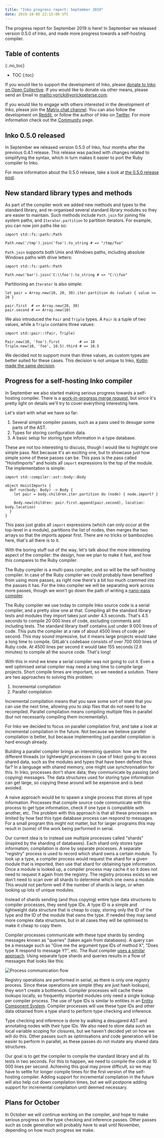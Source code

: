 ```yaml
---
title: "Inko progress report: September 2019"
date: 2019-10-05 22:15:00 UTC
---
```


The progress report for September 2019 is here! In September we released version
0.5.0 of Inko, and made more progress towards a self-hosting compiler.

<!-- READ MORE -->

## Table of contents
{:.no_toc}

* TOC
{:toc}

If you would like to support the development of Inko, please [donate to Inko on
Open Collective](https://opencollective.com/inko-lang). If you would like to
donate via other means, please send an Email to
<mailto:yorick@yorickpeterse.com>.

If you would like to engage with others interested in the development of Inko,
please join the [Matrix chat
channel](https://riot.im/app/#/room/#inko-lang:matrix.org). You can also follow
the development on [Reddit](https://www.reddit.com/r/inko/), or follow the
author of Inko on [Twitter](https://twitter.com/yorickpeterse). For more
information check out the [Community](/community) page.

## Inko 0.5.0 released

In September we released version 0.5.0 of Inko, four months after the previous
0.4.1 release. This release was packed with changes related to simplifying the
syntax, which in turn makes it easier to port the Ruby compiler to Inko.

For more information about the 0.5.0 release, take a look at [the 0.5.0 release
post](/news/inko-0-5-0-has-been-released/).

## New standard library types and methods

As part of the compiler work we added new methods and types to the standard
library, and re-organised several standard library modules so they are easier to
maintain. Such methods include `Path.join` for joining file system paths, and
`Iterator.partition` to partition iterators. For example, you can now join paths
like so:

```inko
import std::fs::path::Path

Path.new('/tmp').join('foo').to_string # => "/tmp/foo"
```

`Path.join` supports both Unix and Windows paths, including absolute Windows
paths with drive letters:

```inko
import std::fs::path::Path

Path.new('bar').join('C:\\foo').to_string # => "C:\\foo"
```

Partitioning an `Iterator` is also simple:

```inko
let pair = Array.new(10, 20, 30).iter.partition do (value) { value >= 20 }

pair.first  # => Array.new(20, 30)
pair.second # => Array.new(10)
```

We also introduced the `Pair` and `Triple` types. A `Pair` is a tuple of two
values, while a `Triple` contains three values:

```inko
import std::pair::(Pair, Triple)

Pair.new(10, 'foo').first         # => 10
Triple.new(10, 'foo', 10.5).third # => 10.5
```

We decided not to support more than three values, as custom types are better
suited for these cases. This decision is not unique to Inko, [Kotlin made the
same decision](https://blog.jetbrains.com/kotlin/migrating-tuples/).

## Progress for a self-hosting Inko compiler

In September we also started making serious progress towards a self-hosting
compiler. There is a [work-in-progress merge
request](https://gitlab.com/inko-lang/inko/merge_requests/81), but since it's
pretty light on details we'll try to cover everything interesting here.

Let's start with what we have so far:

1. Several simple compiler passes, such as a pass used to desugar some parts of
   the AST.
1. Types for storing configuration data.
1. A basic setup for storing type information in a type database.

These are not too interesting to discuss, though I would like to highlight one
simple pass. Not because it's an exciting one, but to showcase just how simple
some of these passes can be. This pass is the pass called "HoistImports" and
hoists all `import` expressions to the top of the module. The implementation is
simple:

```inko
import std::compiler::ast::body::Body

object HoistImports {
  def run(body: Body) -> Body {
    let pair = body.children.iter.partition do (node) { node.import? }

    Body.new(children: pair.first.append(pair.second), location: body.location)
  }
}
```

This pass just grabs all `import` expressions (which can only occur at the
top-level in a module), partitions the list of nodes, then merges the two arrays
so that the imports appear first. There are no tricks or bamboozles here,
that's all there is to it.

With the boring stuff out of the way, let's talk about the more interesting
aspect of the compiler: the design, how we plan to make it fast, and how this
compares to the Ruby compiler.

The Ruby compiler is a multi-pass compiler, and so will be the self-hosting
compiler. In case of the Ruby compiler we could probably have benefited from
using more passes, as right now there's a bit too much crammed into the passes
it has. For the Inko compiler we will be separating work across more passes,
though we won't go down the path of writing a [nano-pass
compiler](https://nanopass.org/).

The Ruby compiler we use today to compile Inko source code is a serial compiler,
and a pretty slow one at that. Compiling all the standard library tests and
modules they import takes just under 4.5 seconds. That's 4.5 seconds to compile
20 000 lines of code, excluding comments and including tests. The standard
library itself contains just under 9 000 lines of code. This puts the compiler
at a rate of about 4500 lines of code per second. This may sound impressive, but
it means large projects would take a long time to compile. GitLab's codebase
consists of over 700 000 lines of Ruby code. At 4500 lines per second it would
take 155 seconds (2.6 minutes) to compile all the source code. That's long!

With this in mind we knew a serial compiler was not going to cut it. Even a
well optimised serial compiler may need a long time to compile large projects.
Short compile times are important, so we needed a solution. There are two
approaches to solving this problem:

1. Incremental compilation
1. Parallel compilation

Incremental compilation means that you save some sort of state that you can use
the next time, allowing you to skip files that do not need to be recompiled.
Parallel compilation means compiling multiple files in parallel (but not
necessarily compiling them incrementally).

For Inko we decided to focus on parallel compilation first, and take a look at
incremental compilation in the future. Not because we believe parallel
compilation is better, but because implementing just parallel compilation is
hard enough already.

Building a parallel compiler brings an interesting question: how are the
different threads (or lightweight processes in case of Inko) going to access
shared data, such as the modules and types that have been defined thus far? In a
language with shared memory, one might use synchronisation for this. In Inko,
processes don't share data; they communicate by passing (and copying) messages.
The data structures used for storing type information can get large, so copying
these around will be expensive and is best avoided.

A naive approach would be to spawn a single process that stores all type
information. Processes that compile source code communicate with this process to
get type information, check if one type is compatible with another, etc. The
problem with this approach is that all these processes are limited by how fast
this type database process can respond to messages. For a small program this
might not matter, but for larger programs this may result in (some) of the work
being performed in serial.

Our current idea is to instead use multiple processes called "shards" (inspired
by the sharding of databases). Each shard _only_ stores type information;
compilation is done by separate processes. A separate "registry" process is used
to record which shard owns a certain module. To look up a type, a compiler
process would request the shard for a given module that is imported, then use
that shard for obtaining type information. Once a module is looked up, a
compiler process may cache it so it does not need to request it again from the
registry. The registry process exists so we don't need to scan over all shards
to determine which one owns a module. This would not perform well if the number
of shards is large, or when looking up lots of unique modules.

Instead of shards sending (and thus copying) entire type data structures to
compiler processes, they send type IDs. A type ID is a simple and lightweight
data structure that is cheap to copy, storing only the ID of the type and the ID
of the module that owns the type. If needed they may send more complex data
structures, but in all cases they will be optimised to make it cheap to copy
them.

Compiler processes communicate with these type shards by sending messages known
as "queries" (taken again from databases). A query can be a message such as
"Give me the argument type IDs of method X", "Does type X respond to message
Y?", etc. The Rust compiler [uses a similar
approach](https://rust-lang.github.io/rustc-guide/query.html). Using separate
type shards and queries results in a flow of messages that looks like this:

![Process communication flow](/images/september-2019-progress-report/flow.svg)

Registry operations are performed in serial, as there is only one registry
process. Since these operations are simple (they are just hash lookups), they
won't create a bottleneck. Compiler processes will cache these lookups locally,
so frequently imported modules only need a single lookup per compiler process.
The use of type IDs is similar to entities in an [Entity Component
System](https://en.wikipedia.org/wiki/Entity_component_system). Compiler
processes will use these type IDs and other data obtained from a type shard to
perform type checking and inference.

Type checking and inference is done by walking a desugared AST and annotating
nodes with their type IDs. We also need to store data such as local variable
scoping for closures, but we haven't decided yet on how we will do this. Other
passes such as optimisations and code generation will be easier to perform in
parallel, as these passes do not mutate any shared data structures.

Our goal is to get the compiler to compile the standard library and all its
tests in two seconds. For this to happen, we need to compile the code at 10 000
lines per second. Achieving this goal may prove difficult, so we may have to
settle for longer compile times for the first version of the self-hosting
compiler. Adding support for incremental compilation in the future will
also help cut down compilation times, but we will postpone adding support for
incremental compilation until deemed necessary.

## Plans for October

In October we will continue working on the compiler, and hope to make serious
progress on the type checking and inference passes. Other passes such as code
generation will probably have to wait until November, depending on how much
progress we make.
